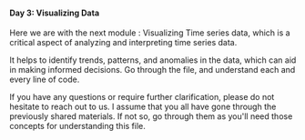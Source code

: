 #### Day 3: Visualizing Data

Here we are with the next module : Visualizing Time series data, which is a critical aspect of analyzing and interpreting time series data.

It helps to identify trends, patterns, and anomalies in the data, which can aid in making informed decisions. Go through the file, and understand each and every line of code.

If you have any questions or require further clarification, please do not hesitate to reach out to us. I assume that you all have gone through the previously shared materials. If not so, go through them as you'll need those concepts for understanding this file.


